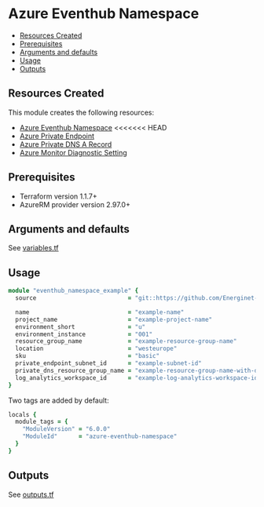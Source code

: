 # Azure Eventhub Namespace

- [Resources Created](#resources-created)
- [Prerequisites](#prerequisites)
- [Arguments and defaults](#arguments-and-defaults)
- [Usage](#usage)
- [Outputs](#outputs)

## Resources Created

This module creates the following resources:

- [Azure Eventhub Namespace](https://registry.terraform.io/providers/hashicorp/azurerm/latest/docs/resources/eventhub_namespace)
<<<<<<< HEAD
- [Azure Private Endpoint](https://registry.terraform.io/providers/hashicorp/azurerm/latest/docs/resources/private_endpoint)
- [Azure Private DNS A Record](https://registry.terraform.io/providers/hashicorp/azurerm/latest/docs/resources/private_dns_a_record)
- [Azure Monitor Diagnostic Setting](https://registry.terraform.io/providers/hashicorp/azurerm/latest/docs/resources/monitor_diagnostic_setting)

## Prerequisites

- Terraform version 1.1.7+
- AzureRM provider version 2.97.0+

## Arguments and defaults

See [variables.tf](./variables.tf)

## Usage

```ruby
module "eventhub_namespace_example" {
  source                          = "git::https://github.com/Energinet-DataHub/geh-terraform-modules.git//azure/eventhub-namespace?ref=6.0.0"

  name                            = "example-name"
  project_name                    = "example-project-name"
  environment_short               = "u"
  environment_instance            = "001"
  resource_group_name             = "example-resource-group-name"
  location                        = "westeurope"
  sku                             = "basic"
  private_endpoint_subnet_id      = "example-subnet-id"
  private_dns_resource_group_name = "example-resource-group-name-with-dns"
  log_analytics_workspace_id      = "example-log-analytics-workspace-id"
}
```

Two tags are added by default:

```ruby
locals {
  module_tags = {
    "ModuleVersion" = "6.0.0"
    "ModuleId"      = "azure-eventhub-namespace"
  }
}
```

## Outputs

See [outputs.tf](./outputs.tf)
